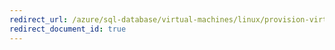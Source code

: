 ```yaml
---
redirect_url: /azure/sql-database/virtual-machines/linux/provision-virtual-machine
redirect_document_id: true
---
```

